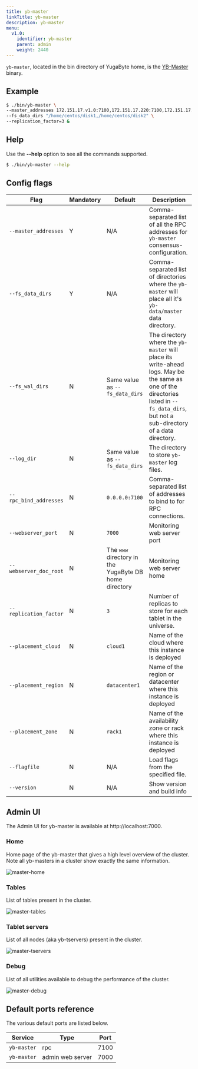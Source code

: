 ```yaml
---
title: yb-master
linkTitle: yb-master
description: yb-master
menu:
  v1.0:
    identifier: yb-master
    parent: admin
    weight: 2440
---
```


`yb-master`, located in the bin directory of YugaByte home, is the [YB-Master](../../architecture/concepts/universe/#yb-master) binary.

## Example

```sh
$ ./bin/yb-master \
--master_addresses 172.151.17.v1.0:7100,172.151.17.220:7100,172.151.17.v1.0:7100 \
--fs_data_dirs "/home/centos/disk1,/home/centos/disk2" \
--replication_factor=3 &
```


## Help 

Use the **-\-help** option to see all the commands supported.

```sh
$ ./bin/yb-master --help
```

## Config flags

Flag | Mandatory | Default | Description 
----------------------|------|---------|------------------------
`--master_addresses` | Y | N/A |Comma-separated list of all the RPC addresses for `yb-master` consensus-configuration. 
`--fs_data_dirs` | Y | N/A | Comma-separated list of directories where the `yb-master` will place all it's `yb-data/master` data directory. 
`--fs_wal_dirs`| N | Same value as `--fs_data_dirs` | The directory where the `yb-master` will place its write-ahead logs. May be the same as one of the directories listed in `--fs_data_dirs`, but not a sub-directory of a data directory. 
`--log_dir`| N | Same value as `--fs_data_dirs`   | The directory to store `yb-master` log files.  
`--rpc_bind_addresses`| N |`0.0.0.0:7100` | Comma-separated list of addresses to bind to for RPC connections.
`--webserver_port`| N | `7000` | Monitoring web server port
`--webserver_doc_root`| N | The `www` directory in the YugaByte DB home directory | Monitoring web server home
`--replication_factor`| N |`3`  | Number of replicas to store for each tablet in the universe.
`--placement_cloud`| N |`cloud1`  | Name of the cloud where this instance is deployed
`--placement_region`| N |`datacenter1`  | Name of the region or datacenter where this instance is deployed
`--placement_zone`| N |`rack1`  | Name of the availability zone or rack where this instance is deployed
`--flagfile`| N | N/A  | Load flags from the specified file.
`--version` | N | N/A | Show version and build info

## Admin UI

The Admin UI for yb-master is available at http://localhost:7000.

### Home 

Home page of the yb-master that gives a high level overview of the cluster. Note all yb-masters in a cluster show exactly the same information.

![master-home](/images/admin/master-home-binary-with-tables.png)

### Tables 

List of tables present in the cluster.

![master-tables](/images/admin/master-tables.png)

### Tablet servers 

List of all nodes (aka yb-tservers) present in the cluster.

![master-tservers](/images/admin/master-tservers-list-binary-with-tablets.png)

### Debug

List of all utilities available to debug the performance of the cluster.

![master-debug](/images/admin/master-debug.png)

## Default ports reference

The various default ports are listed below. 

Service | Type | Port 
--------|------| -------
`yb-master` | rpc | 7100
`yb-master` | admin web server | 7000
